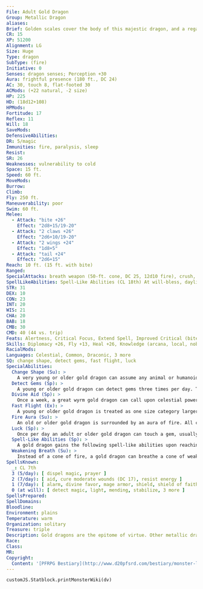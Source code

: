 ```yaml
---
File: Adult Gold Dragon
Group: Metallic Dragon
aliases: 
Brief: Golden scales cover the body of this majestic dragon, and a regal crest of horns arches backward above wise and piercing eyes.
CR: 15
XP: 51200
Alignment: LG
Size: Huge
Type: dragon
SubType: (fire)
Initiative: 0
Senses: dragon senses; Perception +30
Aura: frightful presence (180 ft., DC 24)
AC: 30, touch 8, flat-footed 30
ACMods: (+22 natural, -2 size)
HP: 225
HD: (18d12+108)
HPMods: 
Fortitude: 17
Reflex: 11
Will: 18
SaveMods: 
DefensiveAbilities: 
DR: 5/magic
Immunities: fire, paralysis, sleep
Resist: 
SR: 26
Weaknesses: vulnerability to cold
Space: 15 ft.
Speed: 60 ft.
MoveMods: 
Burrow: 
Climb: 
Fly: 250 ft.
Maneuverability: poor
Swim: 60 ft.
Melee: 
  - Attack: "bite +26"
    Effect: "2d8+15/19-20"
  - Attack: "2 claws +26"
    Effect: "2d6+10/19-20"
  - Attack: "2 wings +24"
    Effect: "1d8+5"
  - Attack: "tail +24"
    Effect: "2d6+15"
Reach: 10 ft. (15 ft. with bite)
Ranged: 
SpecialAttacks: breath weapon (50-ft. cone, DC 25, 12d10 fire), crush, weakening breath
SpellLikeAbilities: Spell-Like Abilities (CL 18th) At will-bless, daylight, detect evil
STR: 31
DEX: 10
CON: 23
INT: 20
WIS: 21
CHA: 20
BAB: 18
CMB: 30
CMD: 40 (44 vs. trip)
Feats: Alertness, Critical Focus, Extend Spell, Improved Critical (bite, claw), Iron Will, Multiattack, Power Attack, Vital Strike
Skills: Diplomacy +26, Fly +13, Heal +26, Knowledge (arcana, local, nobility, religion) +26, Perception +30, Sense Motive +30, Spellcraft +26, Swim +39
RacialMods: 
Languages: Celestial, Common, Draconic, 3 more
SQ: change shape, detect gems, fast flight, luck
SpecialAbilities:
  Change Shape (Su): >
    A very young or older gold dragon can assume any animal or humanoid form three times per day as if using polymorph.
  Detect Gems (Sp): >
    A young or older gold dragon can detect gems three times per day. This functions as locate object, but can only be used to locate gemstones.
  Divine Aid (Sp): >
    Once a week, a great wyrm gold dragon can call upon celestial powers for aid. This functions as a miracle.
  Fast Flight (Ex): >
    A young or older gold dragon is treated as one size category larger when determining his fly speed.
  Fire Aura (Su): >
    An old or older gold dragon is surrounded by an aura of fire. All creatures within 5 feet of the dragon take 1d6 points of fire damage at the beginning of the dragon's turn. An ancient gold dragon's aura extends to 10 feet. A great wyrm's damage increases to 2d6. The dragon can activate or suppress this aura as a free action.
  Luck (Sp): >
    Once per day an adult or older gold dragon can touch a gem, usually one embedded in the dragon's hide, and enspell it to bring good luck. As long as the dragon carries the gem, it and every good creature within a given radius of it (10 ft. per age category) receives a +1 luck bonus on all saving throws. If the dragon gives an enspelled gem to another creature, only that bearer gets the bonus. The effect lasts 1d3 hours plus 3 hours per age category of the dragon. This ability is the equivalent of a 2nd-level spell.
  Spell-Like Abilities (Sp): >
    A gold dragon gains the following spell-like abilities upon reaching the listed age category. Its caster level for these effects is equal to its Hit Dice, and any save DCs are Charisma-based. A gold dragon can use these abilities at will. Very young-detect evil; Juvenile-bless; Adult-daylight; Old-geas/quest; Ancient-sunburst; Great wyrm-foresight.
  Weakening Breath (Su): >
    Instead of a cone of fire, a gold dragon can breathe a cone of weakening gas. Creatures within the cone must succeed on a Fortitude save or take 1 point of Strength damage per age category (Will save half ). Age Category S pecial Abilities C aster Level* Wyrmling Fire subtype, weakening breath - Very young Change shape, detect evil - Young Fast flight, detect gems 1st Juvenile Bless 3rd Young adult DR 5/magic, spell resistance 5th Adult Frightful presence, luck, daylight 7th Mature adult DR 10/magic 9th Old Fire aura, geas/quest 11th Very old DR 15/magic 13th Ancient Sunburst 15th Wyrm DR 20/magic 17th Great wyrm Divine aid, foresight 19th * A gold dragon can cast cleric spells as arcane spells.
SpellsKnown:
  _: CL 7th
  3 (5/day): [ dispel magic, prayer ]
  2 (7/day): [ aid, cure moderate wounds (DC 17), resist energy ]
  1 (7/day): [ alarm, divine favor, mage armor, shield, shield of faith ]
  0 (at will): [ detect magic, light, mending, stabilize, 3 more ]
SpellsPrepared: 
SpellDomains: 
Bloodline: 
Environment: plains
Temperature: warm
Organization: solitary
Treasure: triple
Description: Gold dragons are the epitome of virtue. Other metallic dragons revere their gold cousins as the agents of divine forces and the paragons of dragonkind, and often seek them for advice or aid.
Race: 
Class: 
MR: 
Copyright:
  Content: '[PFRPG Bestiary](http://www.d20pfsrd.com/bestiary/monster-listings/dragons/dragon/-metallic-gold/adult-gold-dragon)'
---
```

```dataviewjs
customJS.Statblock.printMonsterWiki(dv)
```
